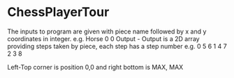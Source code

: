 # ChessPlayerTour
The inputs to program are given with piece name followed by x and y coordinates in integer.
e.g.
Horse 0 0
Output -
Output is a 2D array providing steps taken by piece, each step has a step number
e.g.
0 5 6
1 4 7
2 3 8

Left-Top corner is position 0,0 and right bottom is MAX, MAX

